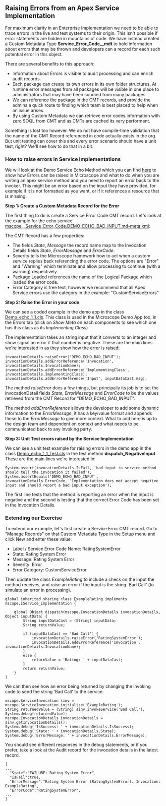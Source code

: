 ## Raising Errors from an Apex Service Implementation

For maximum clarity in an Enterprise Implementation we need to be able to trace errors in the live and test systems to their origin. This isn't possible if error statements are hidden in mountains of code. We have instead created a Custom Metadata Type **Service_Error_Code__mdt** to hold information about errors that may be thrown and developers can a record for each such potential error in this object. 

There are several benefits to this approach:

- Information about Errors is visible to audit processing and can enrich audit records.
- Each package can create its own errors in its own folder structures. At runtime error messages from all packages will be visible in one place to administrators that may have been sourced from many packages.
- We can reference the package in the CMT records, and provide the admins a quick route to finding which team is best placed to help when an issue arises.
- By using Custom Metadata we can retrieve error codes information with zero SOQL from CMT and as CMTs are cached its very performant.  

Something is lost too however. We do not have compile-time validation that the name of the CMT Record referenced in code actually exists in the org. But unit testing can cover this and every error scenario should have a unit test, right? We'll see how to do that in a bit.


### How to raise errors in Service Implementations

We will look at the Demo Service Echo Method which you can find [here](https://github.com/kevinhenryburke/frictionless/tree/master/demo/force-app/service-Demo/method-echo-1) to show how Errors can be raised in Microscope and what to do when you are  writing an apex service method and you need to report an error back to the invoker. This might be an error based on the input they have provided, for example if it is not formatted as you want, or if it references a resource that is missing. 

**Step 1: Create a Custom Metadata Record for the Error**

The first thing to do is create a Service Error Code CMT record. Let's look at the example for the echo service [mscope__Service_Error_Code.DEMO_ECHO_BAD_INPUT.md-meta.xml](https://github.com/kevinhenryburke/frictionless/blob/master/demo/force-app/service-Demo/method-echo-1/mscope__Service_Error_Code.DEMO_ECHO_BAD_INPUT.md-meta.xml):

The CMT Record has a few properties:

- The fields *State*, *Message* the record name map to the Invocation Details fields *State*, *ErrorMessage* and *ErrorCode*.
- Severity tells the Microscope framework how to act when a custom service replies back referencing the error code. The options are "Error" and "Warning" which terminate and allow processing to continue (with a warning) respectively.
- Package Loaded references the name of the Logical Package which loaded the error code.
- Error Category is free text, however we recommend that all Apex Service errors use the category in the example: "CustomServiceErrors"

**Step 2: Raise the Error in your code**

We can see a coded example in the demo app in the class [Demo_echo_1_1.cls](https://github.com/kevinhenryburke/frictionless/blob/master/demo/force-app/service-Demo/method-echo-1/impl-1/Demo_echo_1_1.cls). This class is used in the Microscope Demo App too, in the Errors tab (click on *Show Meta* on each components to see which one has this class as its *Implementing Class*)

The implementation takes an string input that it converts to an integer and show signal an error if that number is negative. These are the main lines we're interested in as they show how the error is raised:

```
invocationDetails.raiseError('DEMO_ECHO_BAD_INPUT');
invocationDetails.addErrorReference('Invocation', invocationDetails.InvocationName);
invocationDetails.addErrorReference('ImplementingClass', invocationDetails.ImplementingClass);
invocationDetails.addErrorReference('Input', inputDataCast.msg);
```

The method *raiseError* does a few things, but principally its job is to set the invocationDetail fields _State_, _ErrorMessage_ and _ErrorCode_ to be the values retrieved from the CMT Record for "DEMO_ECHO_BAD_INPUT". 

The method *addErrorReference* allows the developer to add some dynamic information to the _ErrorMessage_, it has a key/value format and appends these to the _ErrorMessage_ to give more context. What to add here is up to the design team and dependent on context and what needs to be communicated back to any invoking party. 

**Step 3: Unit Test errors raised by the Service Implementation**

We can see a unit test example for raising errors in the demo app in the class [Demo_echo_1_1_Test.cls](https://github.com/kevinhenryburke/frictionless/blob/master/demo/force-app/service-Demo/method-echo-1/impl-1/Demo_echo_1_1_Test.cls) in the test method **dispatch_NegativeInput**. These are the main lines we're interested in:

```
System.assert(invocationDetails.IsFail, 'bad input to service method should tell the invocation it failed');
System.assertEquals('DEMO_ECHO_BAD_INPUT', invocationDetails.ErrorCode, 'Implementation does not accept negative input and should report a bad input exception'); 
```

The first line tests that the method is reporting an error when the input is negative and the second is testing that the correct Error Code has been set in the Invocation Details.

### Extending our Exercise

To extend our example, let's first create a Service Error CMT record. Go to "Manage Records" on that Custom Metadata Type in the Setup menu and click New and enter these value:

- Label / Service Error Code Name: RatingSystemError
- State: Rating System Error
- Message: Rating System Error
- Severity: Error
- Error Category: CustomServiceError

Then update the class *ExampleRating* to include a check on the input the method receives, and raise an error if the input is the string 'Bad Call' (to simulate an error in processing). 

```
global inherited sharing class ExampleRating implements mscope.IService_Implementation {
 
    global Object dispatch(mscope.InvocationDetails invocationDetails, Object inputData) {
        String inputDataCast = (String) inputData;
        String returnValue;
        
        if (inputDataCast == 'Bad Call') {
            invocationDetails.raiseError('RatingSystemError');
            invocationDetails.addErrorReference('Invocation', invocationDetails.InvocationName);        
        }
        else {
            returnValue = 'Rating: ' + inputDataCast;
        }
        return returnValue;
    }
}
```

We can then see how an error being returned by changing the invoking code to send the string 'Bad Call' to the service:


```
mscope.ServiceInvocation sinv = mscope.ServiceInvocation.initialize('ExampleRating');
String returnedValue = (String) sinv.invokeService('Bad Call');
System.debug(returnedValue);
mscope.InvocationDetails invocationDetails = sinv.getInvocationDetails();
System.debug('IsSuccess: ' + invocationDetails.IsSuccess);
System.debug('State: ' + invocationDetails.State);
System.debug('ErrorMessage: ' + invocationDetails.ErrorMessage);
```

You should see different responses in the debug statements, or if you prefer, take a look at the Audit record for the invocation details in the latest record.

```
{
...
  "State":"FAILURE: Rating System Error",
  "IsFail":true,
  "ErrorMessage":"Rating System Error (RatingSystemError). Invocation: ExampleRating",
  "ErrorCode":"RatingSystemError",
...
}
```

